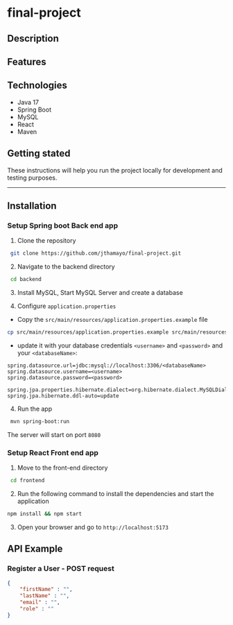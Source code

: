 # final-project

## Description
## Features

## Technologies

- Java 17
- Spring Boot
- MySQL
- React
- Maven

## Getting stated

These instructions will help you run the project locally for development and testing purposes.

---

## Installation

### Setup Spring boot Back end app

1. Clone the repository

```bash
 git clone https://github.com/jthamayo/final-project.git 
 ```

2. Navigate to the backend directory

```bash
 cd backend 
 ```

3. Install MySQL, Start MySQL Server and create a database

4. Configure `application.properties`

* Copy the `src/main/resources/application.properties.example` file


```bash
cp src/main/resources/application.properties.example src/main/resources/application.properties
```

* update it with your database credentials `<username>` and `<password>` and your `<databaseName>`:

```properties
spring.datasource.url=jdbc:mysql://localhost:3306/<databaseName>
spring.datasource.username=<username>
spring.datasource.password=<password>

spring.jpa.properties.hibernate.dialect=org.hibernate.dialect.MySQLDialect
spring.jpa.hibernate.ddl-auto=update

```

4. Run the app

```bash
 mvn spring-boot:run 
 ```

The server will start on port `8080`

### Setup React Front end app

1. Move to the front-end directory

```bash
 cd frontend 
 ```

2. Run the following command to install the dependencies and start the application

```bash
npm install && npm start 
```

3. Open your browser and go to `http://localhost:5173`

## API Example

### Register a User - POST request

```json
{
    "firstName" : "",
    "lastName" : "",
    "email" : "",
    "role" : ""
}
```